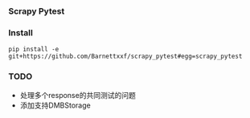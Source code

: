 ### Scrapy Pytest

### Install
`pip install -e git+https://github.com/Barnettxxf/scrapy_pytest#egg=scrapy_pytest`


### TODO
 - 处理多个response的共同测试的问题
 - 添加支持DMBStorage